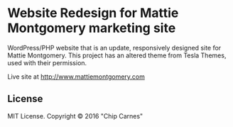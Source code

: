 # Website Redesign for Mattie Montgomery marketing site

WordPress/PHP website that is an update, responsively designed site for Mattie Montgomery.  This project has an altered theme from Tesla Themes, used with their permission.

Live site at http://www.mattiemontgomery.com

License
-------

MIT License. Copyright &copy; 2016 "Chip Carnes"
